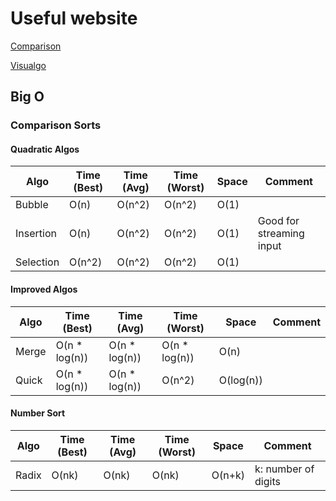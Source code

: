 # Useful website

[Comparison](https://www.toptal.com/developers/sorting-algorithms)

[Visualgo](https://visualgo.net/en/sorting)

## Big O

### Comparison Sorts

#### Quadratic Algos

| Algo      | Time (Best) | Time (Avg) | Time (Worst) | Space | Comment                  |
| --------- | ----------- | ---------- | ------------ | ----- | ------------------------ |
| Bubble    | O(n)        | O(n^2)     | O(n^2)       | O(1)  |
| Insertion | O(n)        | O(n^2)     | O(n^2)       | O(1)  | Good for streaming input |
| Selection | O(n^2)      | O(n^2)     | O(n^2)       | O(1)  |

#### Improved Algos

| Algo  | Time (Best)    | Time (Avg)     | Time (Worst)   | Space     | Comment |
| ----- | -------------- | -------------- | -------------- | --------- | ------- |
| Merge | O(n \* log(n)) | O(n \* log(n)) | O(n \* log(n)) | O(n)      |
| Quick | O(n \* log(n)) | O(n \* log(n)) | O(n^2)         | O(log(n)) |

#### Number Sort

| Algo  | Time (Best) | Time (Avg) | Time (Worst) | Space  | Comment             |
| ----- | ----------- | ---------- | ------------ | ------ | ------------------- |
| Radix | O(nk)       | O(nk)      | O(nk)        | O(n+k) | k: number of digits |

